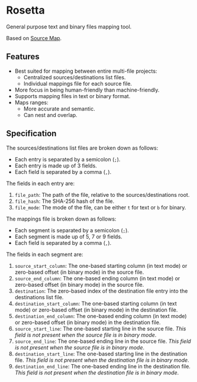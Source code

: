 # Rosetta
General purpose text and binary files mapping tool.

Based on [Source Map](https://tc39.es/source-map/).

## Features

- Best suited for mapping between entire multi-file projects:
    - Centralized sources/destinations list files.
    - Individual mappings file for each source file.
- More focus in being human-friendly than machine-friendly.
- Supports mapping files in text or binary format.
- Maps ranges:
    - More accurate and semantic.
    - Can nest and overlap.

## Specification

The sources/destinations list files are broken down as follows:

- Each entry is separated by a semicolon (`;`).
- Each entry is made up of 3 fields.
- Each field is separated by a comma (`,`).

The fields in each entry are:

1. `file_path`: The path of the file, relative to the sources/destinations root.
2. `file_hash`: The SHA-256 hash of the file.
3. `file_mode`: The mode of the file, can be either `t` for text or `b` for binary.

The mappings file is broken down as follows:

- Each segment is separated by a semicolon (`;`).
- Each segment is made up of 5, 7 or 9 fields.
- Each field is separated by a comma (`,`).

The fields in each segment are:

1. `source_start_column`: The one-based starting column (in text mode) or zero-based offset (in binary mode) in the source file.
2. `source_end_column`: The one-based ending column (in text mode) or zero-based offset (in binary mode) in the source file.
3. `destination`: The zero-based index of the destination file entry into the destinations list file.
4. `destination_start_column`: The one-based starting column (in text mode) or zero-based offset (in binary mode) in the destination file.
5. `destination_end_column`: The one-based ending column (in text mode) or zero-based offset (in binary mode) in the destination file.
6. `source_start_line`: The one-based starting line in the source file. *This field is not present when the source file is in binary mode*.
7. `source_end_line`: The one-based ending line in the source file. *This field is not present when the source file is in binary mode*.
8. `destination_start_line`: The one-based starting line in the destination file. *This field is not present when the destination file is in binary mode*.
9. `destination_end_line`: The one-based ending line in the destination file. *This field is not present when the destination file is in binary mode*.
